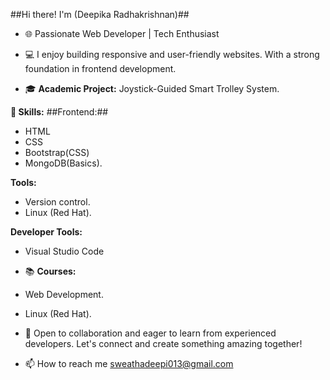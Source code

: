 ##Hi there! I'm (Deepika Radhakrishnan)##

- 🌐 Passionate Web Developer | Tech Enthusiast

- 💻 I enjoy building responsive and user-friendly websites. With a strong foundation in frontend development.

- 🎓 **Academic Project:** Joystick-Guided Smart Trolley System.

**🚀 Skills:**
##Frontend:##
 - HTML
 - CSS
 - Bootstrap(CSS)
 - MongoDB(Basics).

**Tools:** 
- Version control.
- Linux (Red Hat).

**Developer Tools:** 
- Visual Studio Code

- 📚 **Courses:**

* Web Development.

* Linux (Red Hat).

- 💼 Open to collaboration and eager to learn from experienced developers. Let's connect and create something amazing together!

- 📫 How to reach me sweathadeepi013@gmail.com
  

<!---
Deepikaradhakrishna/Deepikaradhakrishna is a ✨ special ✨ repository because its `README.md` (this file) appears on your GitHub profile.
You can click the Preview link to take a look at your changes.
--->
